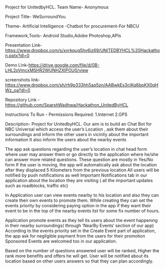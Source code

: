 Project for UnitedbyHCL.
Team Name- Anonymous

Project Title- WeSurroundYou

Theme- Artificial Intelligence -Chatbot for procurement-For NBCU

Framework,Tools- Android Studio,Adobe Photoshop,APIs

Presentation Link- https://www.dropbox.com/s/xvrkqug5hv6iz69/UNITEDBYHCL%20Hackathon.pptx?dl=0

Demo Link-https://drive.google.com/file/d/0B-LHL2oVmcxMSHR2WUNHZXlPOU0/view

screenshots link-https://www.dropbox.com/sh/rh9p333hh5ap5zn/AABwkEs3cjKq6bpKX0qHWz_oa?dl=0

Repository Link - https://github.com/SparshWadhwa/Hackathon_UnitedByHCL

Instructions To Run - Permissions Required: 1.Internet 2.GPS

Description- Project for UnitedbyHCL. Our aim is to build an Chat Bot for NBC Universal which access the user’s Location , ask them about their surroundings and inform the other users in vicinity about the important information It also inform the users about the nearby events

The app ask questions regarding the user’s location in chat head form where user may answer them or go directly to the application where he/she can answer more related questions. These question are mostly in Yes/No form If the user is moving, the app will automatically ask about the location after they displaced 5 Kilometers from the previous location All users will be notified by push notifications as well Important Notifications tab in our application about the location they are visiting ( all the important updates such as roadblocks, traffic etc)

In Application user can view events nearby to his location and also they can create their own events to promote them. While creating they can set the events priority by considering paying option in the app if they want their event to be in the top of the nearby events list for some fix number of hours.

Application promote events as they tell its users about the event happening in their nearby surroundings( through ‘NearBy Events‘ section of our app) According to the events priority set in the Create Event part of application, the app ask for negligible payment from the users for their promotion Sponsored Events are welcomed too in our application.

Based on the number of questions answered user will be ranked, Higher the rank more benefits and offers he will get. User will be notified about its location based on other users answers so that they can plan accordingly.
